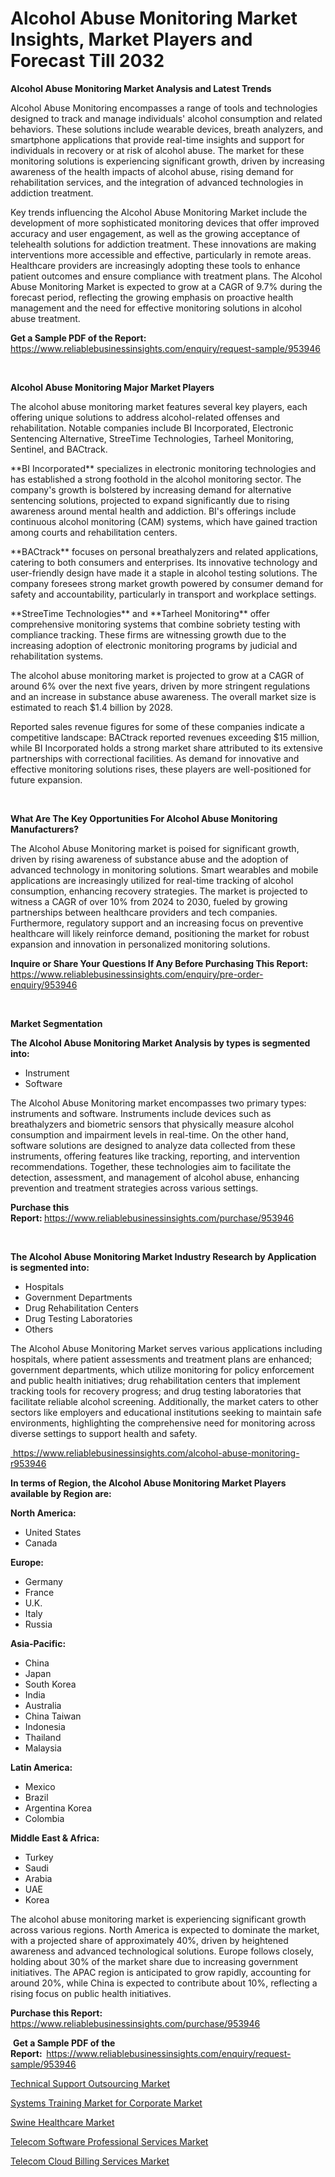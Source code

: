 <p><h1>Alcohol Abuse Monitoring Market Insights, Market Players and Forecast Till 2032</h1></p><p><strong>Alcohol Abuse Monitoring Market Analysis and Latest Trends</strong></p>
<p><p>Alcohol Abuse Monitoring encompasses a range of tools and technologies designed to track and manage individuals' alcohol consumption and related behaviors. These solutions include wearable devices, breath analyzers, and smartphone applications that provide real-time insights and support for individuals in recovery or at risk of alcohol abuse. The market for these monitoring solutions is experiencing significant growth, driven by increasing awareness of the health impacts of alcohol abuse, rising demand for rehabilitation services, and the integration of advanced technologies in addiction treatment.</p><p>Key trends influencing the Alcohol Abuse Monitoring Market include the development of more sophisticated monitoring devices that offer improved accuracy and user engagement, as well as the growing acceptance of telehealth solutions for addiction treatment. These innovations are making interventions more accessible and effective, particularly in remote areas. Healthcare providers are increasingly adopting these tools to enhance patient outcomes and ensure compliance with treatment plans. The Alcohol Abuse Monitoring Market is expected to grow at a CAGR of 9.7% during the forecast period, reflecting the growing emphasis on proactive health management and the need for effective monitoring solutions in alcohol abuse treatment.</p></p>
<p><strong>Get a Sample PDF of the Report:&nbsp;</strong> <a href="https://www.reliablebusinessinsights.com/enquiry/request-sample/953946?utm_campaign=118&utm_medium=2&utm_source=Github&utm_content=ia&utm_term=07032025&utm_id=alcohol-abuse-monitoring">https://www.reliablebusinessinsights.com/enquiry/request-sample/953946</a></p>
<p>&nbsp;</p>
<p><strong>Alcohol Abuse Monitoring Major Market Players</strong></p>
<p><p>The alcohol abuse monitoring market features several key players, each offering unique solutions to address alcohol-related offenses and rehabilitation. Notable companies include BI Incorporated, Electronic Sentencing Alternative, StreeTime Technologies, Tarheel Monitoring, Sentinel, and BACtrack.</p><p>**BI Incorporated** specializes in electronic monitoring technologies and has established a strong foothold in the alcohol monitoring sector. The company's growth is bolstered by increasing demand for alternative sentencing solutions, projected to expand significantly due to rising awareness around mental health and addiction. BI's offerings include continuous alcohol monitoring (CAM) systems, which have gained traction among courts and rehabilitation centers.</p><p>**BACtrack** focuses on personal breathalyzers and related applications, catering to both consumers and enterprises. Its innovative technology and user-friendly design have made it a staple in alcohol testing solutions. The company foresees strong market growth powered by consumer demand for safety and accountability, particularly in transport and workplace settings.</p><p>**StreeTime Technologies** and **Tarheel Monitoring** offer comprehensive monitoring systems that combine sobriety testing with compliance tracking. These firms are witnessing growth due to the increasing adoption of electronic monitoring programs by judicial and rehabilitation systems.</p><p>The alcohol abuse monitoring market is projected to grow at a CAGR of around 6% over the next five years, driven by more stringent regulations and an increase in substance abuse awareness. The overall market size is estimated to reach $1.4 billion by 2028.</p><p>Reported sales revenue figures for some of these companies indicate a competitive landscape: BACtrack reported revenues exceeding $15 million, while BI Incorporated holds a strong market share attributed to its extensive partnerships with correctional facilities. As demand for innovative and effective monitoring solutions rises, these players are well-positioned for future expansion.</p></p>
<p>&nbsp;</p>
<p><strong>What Are The Key Opportunities For Alcohol Abuse Monitoring Manufacturers?</strong></p>
<p><p>The Alcohol Abuse Monitoring market is poised for significant growth, driven by rising awareness of substance abuse and the adoption of advanced technology in monitoring solutions. Smart wearables and mobile applications are increasingly utilized for real-time tracking of alcohol consumption, enhancing recovery strategies. The market is projected to witness a CAGR of over 10% from 2024 to 2030, fueled by growing partnerships between healthcare providers and tech companies. Furthermore, regulatory support and an increasing focus on preventive healthcare will likely reinforce demand, positioning the market for robust expansion and innovation in personalized monitoring solutions.</p></p>
<p><strong>Inquire or Share Your Questions If Any Before Purchasing This Report:</strong> <a href="https://www.reliablebusinessinsights.com/enquiry/pre-order-enquiry/953946?utm_campaign=118&utm_medium=2&utm_source=Github&utm_content=ia&utm_term=07032025&utm_id=alcohol-abuse-monitoring">https://www.reliablebusinessinsights.com/enquiry/pre-order-enquiry/953946</a></p>
<p>&nbsp;</p>
<p><strong>Market Segmentation</strong></p>
<p><strong>The Alcohol Abuse Monitoring Market Analysis by types is segmented into:</strong></p>
<p><ul><li>Instrument</li><li>Software</li></ul></p>
<p><p>The Alcohol Abuse Monitoring market encompasses two primary types: instruments and software. Instruments include devices such as breathalyzers and biometric sensors that physically measure alcohol consumption and impairment levels in real-time. On the other hand, software solutions are designed to analyze data collected from these instruments, offering features like tracking, reporting, and intervention recommendations. Together, these technologies aim to facilitate the detection, assessment, and management of alcohol abuse, enhancing prevention and treatment strategies across various settings.</p></p>
<p><strong>Purchase this Report:&nbsp;</strong><a href="https://www.reliablebusinessinsights.com/purchase/953946?utm_campaign=118&utm_medium=2&utm_source=Github&utm_content=ia&utm_term=07032025&utm_id=alcohol-abuse-monitoring">https://www.reliablebusinessinsights.com/purchase/953946</a></p>
<p>&nbsp;</p>
<p><strong>The Alcohol Abuse Monitoring Market Industry Research by Application is segmented into:</strong></p>
<p><ul><li>Hospitals</li><li>Government Departments</li><li>Drug Rehabilitation Centers</li><li>Drug Testing Laboratories</li><li>Others</li></ul></p>
<p><p>The Alcohol Abuse Monitoring Market serves various applications including hospitals, where patient assessments and treatment plans are enhanced; government departments, which utilize monitoring for policy enforcement and public health initiatives; drug rehabilitation centers that implement tracking tools for recovery progress; and drug testing laboratories that facilitate reliable alcohol screening. Additionally, the market caters to other sectors like employers and educational institutions seeking to maintain safe environments, highlighting the comprehensive need for monitoring across diverse settings to support health and safety.</p></p>
<p><a href="https://www.reliablebusinessinsights.com/alcohol-abuse-monitoring-r953946?utm_campaign=118&utm_medium=2&utm_source=Github&utm_content=ia&utm_term=07032025&utm_id=alcohol-abuse-monitoring">&nbsp;https://www.reliablebusinessinsights.com/alcohol-abuse-monitoring-r953946</a></p>
<p><strong>In terms of Region, the Alcohol Abuse Monitoring Market Players available by Region are:</strong></p>
<p>
    <p> <strong> North America: </strong>
        <ul>
            <li>United States</li>
            <li>Canada</li>
        </ul>
        </p> 
    <p> <strong> Europe: </strong>
        <ul>
            <li>Germany</li>
            <li>France</li>
            <li>U.K.</li>
            <li>Italy</li>
            <li>Russia</li>
        </ul>
        </p> 
    <p> <strong> Asia-Pacific: </strong>
        <ul>
            <li>China</li>
            <li>Japan</li>
            <li>South Korea</li>
            <li>India</li>
            <li>Australia</li>
            <li>China Taiwan</li>
            <li>Indonesia</li>
            <li>Thailand</li>
            <li>Malaysia</li>
        </ul>
        </p> 
    <p> <strong> Latin America: </strong>
        <ul>
            <li>Mexico</li>
            <li>Brazil</li>
            <li>Argentina Korea</li>
            <li>Colombia</li>
        </ul>
        </p> 
    <p> <strong> Middle East & Africa: </strong>
        <ul>
            <li>Turkey</li>
            <li>Saudi</li>
            <li>Arabia</li>
            <li>UAE</li>
            <li>Korea</li>
        </ul>
    </p>
    </p>
<p><p>The alcohol abuse monitoring market is experiencing significant growth across various regions. North America is expected to dominate the market, with a projected share of approximately 40%, driven by heightened awareness and advanced technological solutions. Europe follows closely, holding about 30% of the market share due to increasing government initiatives. The APAC region is anticipated to grow rapidly, accounting for around 20%, while China is expected to contribute about 10%, reflecting a rising focus on public health initiatives.</p></p>
<p><strong>Purchase this Report: </strong><a href="https://www.reliablebusinessinsights.com/purchase/953946?utm_campaign=118&utm_medium=2&utm_source=Github&utm_content=ia&utm_term=07032025&utm_id=alcohol-abuse-monitoring">https://www.reliablebusinessinsights.com/purchase/953946</a></p>
<p>&nbsp;<strong>Get a Sample PDF of the Report:&nbsp;&nbsp;</strong><a href="https://www.reliablebusinessinsights.com/enquiry/request-sample/953946?utm_campaign=118&utm_medium=2&utm_source=Github&utm_content=ia&utm_term=07032025&utm_id=alcohol-abuse-monitoring">https://www.reliablebusinessinsights.com/enquiry/request-sample/953946</a></p>
<p><strong></strong></p>
<p><p><a href="https://github.com/helmeludu/Market-Research-Report-List-1/blob/main/technical-support-outsourcing-market.md?utm_campaign=118&utm_medium=2&utm_source=Github&utm_content=ia&utm_term=07032025&utm_id=alcohol-abuse-monitoring">Technical Support Outsourcing Market</a></p><p><a href="https://github.com/elroddrewspm/Market-Research-Report-List-1/blob/main/systems-training-market-for-corporate-market.md?utm_campaign=118&utm_medium=2&utm_source=Github&utm_content=ia&utm_term=07032025&utm_id=alcohol-abuse-monitoring">Systems Training Market for Corporate Market</a></p><p><a href="https://github.com/baheraennika/Market-Research-Report-List-1/blob/main/swine-healthcare-market.md?utm_campaign=118&utm_medium=2&utm_source=Github&utm_content=ia&utm_term=07032025&utm_id=alcohol-abuse-monitoring">Swine Healthcare Market</a></p><p><a href="https://github.com/keohannchavo/Market-Research-Report-List-1/blob/main/telecom-software-professional-services-market.md?utm_campaign=118&utm_medium=2&utm_source=Github&utm_content=ia&utm_term=07032025&utm_id=alcohol-abuse-monitoring">Telecom Software Professional Services Market</a></p><p><a href="https://github.com/dukerghostki/Market-Research-Report-List-1/blob/main/telecom-cloud-billing-services-market.md?utm_campaign=118&utm_medium=2&utm_source=Github&utm_content=ia&utm_term=07032025&utm_id=alcohol-abuse-monitoring">Telecom Cloud Billing Services Market</a></p></p>